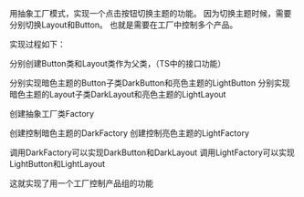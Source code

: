 用抽象工厂模式，实现一个点击按钮切换主题的功能。
因为切换主题时候，需要分别切换Layout和Button。
也就是需要在工厂中控制多个产品。

实现过程如下：

分别创建Button类和Layout类作为父类，（TS中的接口功能）

分别实现暗色主题的Button子类DarkButton和亮色主题的LightButton
分别实现暗色主题的Layout子类DarkLayout和亮色主题的LightLayout

创建抽象工厂类Factory

创建控制暗色主题的DarkFactory
创建控制亮色主题的LightFactory

调用DarkFactory可以实现DarkButton和DarkLayout
调用LightFactory可以实现LightButton和LightLayout

这就实现了用一个工厂控制产品组的功能